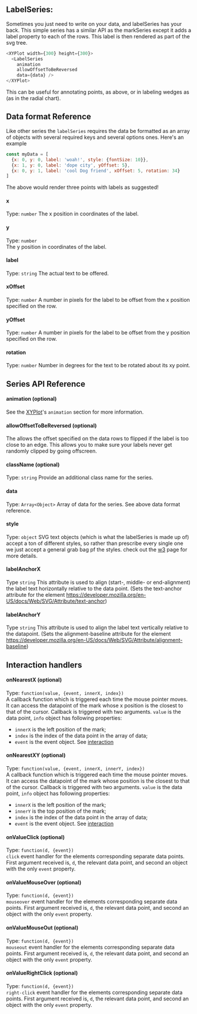 ## LabelSeries:

<!-- INJECT:"LabelSeriesExampleWithLink" -->

Sometimes you just need to write on your data, and labelSeries has your back. This simple series has a similar API as the markSeries except it adds a label property to each of the rows. This label is then rendered as part of the svg tree.

```javascript
<XYPlot width={300} height={300}>
  <LabelSeries
    animation
    allowOffsetToBeReversed
    data={data} />
</XYPlot>
```
This can be useful for annotating points, as above, or in labeling wedges as (as in the radial chart).

## Data format Reference

Like other series the `labelSeries` requires the data be formatted as an array of objects with several required keys and several options ones. Here's an example


```javascript
const myData = [
  {x: 0, y: 0, label: 'woah!', style: {fontSize: 10}},
  {x: 1, y: 0, label: 'dope city', yOffset: 5},
  {x: 0, y: 1, label: 'cool Dog friend', xOffset: 5, rotation: 34}
]
```

The above would render three points with labels as suggested!

#### x
Type: `number`
The x position in coordinates of the label.

#### y
Type: `number`  
The y position in coordinates of the label.

#### label
Type: `string`
The actual text to be offered.

#### xOffset
Type: `number`
A number in pixels for the label to be offset from the x position specified on the row.

#### yOffset
Type: `number`
A number in pixels for the label to be offset from the y position specified on the row.

#### rotation
Type: `number`
Number in degrees for the text to be rotated about its xy point.


## Series API Reference

#### animation (optional)
See the [XYPlot](xy-plot.md)'s `animation` section for more information.

#### allowOffsetToBeReversed (optional)
The allows the offset specified on the data rows to flipped if the label is too close to an edge. This allows you to make sure your labels never get randomly clipped by going offscreen.

#### className (optional)
Type: `string`
Provide an additional class name for the series.

#### data
Type: `Array<Object>`
Array of data for the series. See above data format reference.

#### style
Type: `object`
SVG text objects (which is what the labelSeries is made up of) accept a ton of different styles, so rather than prescribe every single one we just accept a general grab bag pf the styles. check out the [w3](https://www.w3schools.com/graphics/svg_path.asp) page for more details.

#### labelAnchorX
Type `string`
This attribute is used to align (start-, middle- or end-alignment) the label text horizontally relative to the data point. (Sets the text-anchor attribute for the element https://developer.mozilla.org/en-US/docs/Web/SVG/Attribute/text-anchor)

#### labelAnchorY
Type `string`
This attribute is used to align the label text vertically relative to the datapoint. (Sets the alignment-baseline attribute for the element https://developer.mozilla.org/en-US/docs/Web/SVG/Attribute/alignment-baseline)

## Interaction handlers
#### onNearestX (optional)
Type: `function(value, {event, innerX, index})`  
A callback function which is triggered each time the mouse pointer moves. It can access the datapoint of the mark whose x position is the closest to that of the cursor.
Callback is triggered with two arguments. `value` is the data point, `info` object has following properties:
- `innerX` is the left position of the mark;
- `index` is the index of the data point in the array of data;
- `event` is the event object.
See [interaction](interaction.md)

#### onNearestXY (optional)
Type: `function(value, {event, innerX, innerY, index})`  
A callback function which is triggered each time the mouse pointer moves. It can access the datapoint of the mark whose position is the closest to that of the cursor.
Callback is triggered with two arguments. `value` is the data point, `info` object has following properties:
- `innerX` is the left position of the mark;
- `innerY` is the top position of the mark;
- `index` is the index of the data point in the array of data;
- `event` is the event object.
See [interaction](interaction.md)

#### onValueClick (optional)
Type: `function(d, {event})`  
`click` event handler for the elements corresponding separate data points. First argument received is, `d`, the relevant data point, and second an object with the only `event` property.  

#### onValueMouseOver (optional)
Type: `function(d, {event})`  
`mouseover` event handler for the elements corresponding separate data points. First argument received is, `d`, the relevant data point, and second an object with the only `event` property.

#### onValueMouseOut (optional)
Type: `function(d, {event})`  
`mouseout` event handler for the elements corresponding separate data points. First argument received is, `d`, the relevant data point, and second an object with the only `event` property.  

#### onValueRightClick (optional)
Type: `function(d, {event})`  
`right-click` event handler for the elements corresponding separate data points. First argument received is, `d`, the relevant data point, and second an object with the only `event` property.  
